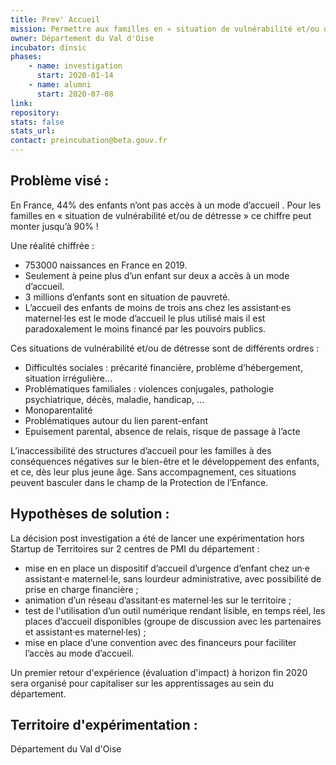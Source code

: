 ```yaml
---
title: Prev' Accueil
mission: Permettre aux familles en « situation de vulnérabilité et/ou de détresse » d’accéder à un dispositif d’accueil d’urgence d’enfant chez une assistante maternelle, sans lourdeur administrative, avec une possibilité de prise en charge financière.
owner: Département du Val d'Oise
incubator: dinsic 
phases:
    - name: investigation
      start: 2020-01-14
    - name: alumni
      start: 2020-07-08
link:
repository: 
stats: false 
stats_url: 
contact: preincubation@beta.gouv.fr
---
```


## Problème visé :
En France, 44% des enfants n’ont pas accès à un mode d’accueil .
Pour les familles en « situation de vulnérabilité et/ou de détresse » ce chiffre peut monter jusqu’à 90% !

Une réalité chiffrée :
- 753000 naissances en France en 2019.
- Seulement à peine plus d’un enfant sur deux a accès à un mode d’accueil.
- 3 millions d’enfants sont en situation de pauvreté.
- L’accueil des enfants de moins de trois ans chez les assistant·es maternel·les est le mode d’accueil le plus utilisé mais il est paradoxalement le moins financé par les pouvoirs publics.

Ces situations de vulnérabilité et/ou de détresse sont de différents ordres :
- Difficultés sociales : précarité financière, problème d’hébergement, situation irrégulière…
- Problématiques familiales : violences conjugales, pathologie psychiatrique, décès, maladie, handicap, …
- Monoparentalité
- Problématiques autour du lien parent-enfant
- Epuisement parental, absence de relais, risque de passage à l’acte

L’inaccessibilité des structures d’accueil pour les familles à des conséquences négatives sur le bien-être et le développement des enfants, et ce, dès leur plus jeune âge.
Sans accompagnement, ces situations peuvent basculer dans le champ de la Protection de l’Enfance.

## Hypothèses de solution : 
La décision post investigation a été de lancer une expérimentation hors Startup de Territoires sur 2 centres de PMI du département :
- mise en en place un dispositif d’accueil d’urgence d’enfant chez un·e assistant·e maternel·le, sans lourdeur administrative, avec possibilité de prise en charge financière ;
- animation d’un réseau d’assitant·es maternel·les sur le territoire ;
- test de l'utilisation d’un outil numérique rendant lisible, en temps réel, les places d’accueil disponibles (groupe de discussion avec les partenaires et assistant·es maternel·les) ;
- mise en place d’une convention avec des financeurs pour faciliter l’accès au mode d’accueil.

Un premier retour d'expérience (évaluation d'impact) à horizon fin 2020 sera organisé pour capitaliser sur les apprentissages au sein du département.

## Territoire d'expérimentation : 
Département du Val d'Oise
